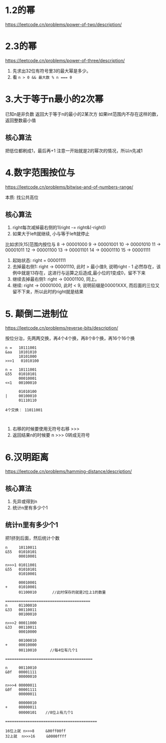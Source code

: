 # 1.2的幂
https://leetcode.cn/problems/power-of-two/description/

# 2.3的幂
https://leetcode.cn/problems/power-of-three/description/

1. 先求出32位有符号里3的最大幂是多少。
2. 看 ```n > 0 && 最大数 % n === 0```

# 3.大于等于n最小的2次幂
已知n是非负数
返回大于等于n的最小的2某次方
如果int范围内不存在这样的数，返回整数最小值

## 核心算法
把低位都刷成1，最后再+1
注意一开始就是2的幂次的情况，所以n先减1

# 4.数字范围按位与
https://leetcode.cn/problems/bitwise-and-of-numbers-range/

本质: 找公共高位
## 核心算法
1. right每次减掉最右侧的1(right -= right&(-right))
2. 如果大于left就继续, 小与等于left就停止



比如求[9,15]范围内按位与
8  -> 00001000
9  -> 00001001
10 -> 00001010
11 -> 00001011
12 -> 00001100
13 -> 00001101
14 -> 00001110
15 -> 00001111

1. 起始状态: right = 00001111
2. 去掉最右侧1: right -> 00001110, 此时 > 最小值9, 说明right - 1 必然存在，该例中就是13存在，这进行与运算之后造成,最小位的1变成0，留不下来
3. 继续去掉最右侧1: right -> 00001100, 同上。
4. 继续: right -> 00001000, 此时 < 9, 说明前缀是00001XXX, 而后面的三位又留不下来，所以此时的right就是结果

# 5. 颠倒二进制位
https://leetcode.cn/problems/reverse-bits/description/

按位分治，先两两交换，再4个4个换，再8个8个换，再16个16个换
```
n =   10111001
&aa   10101010
      10101000
>>>1   01010100 

n =   10111001
&55   01010101
      00010001
<<1   00100010

      01010100
|     00100010
      01110110

4个交换： 11011001

      
```

1. 右移的时候要使用无符号右移 >>>
2. 返回结果n的时候要 n >>> 0转成无符号

# 6.汉明距离

https://leetcode.cn/problems/hamming-distance/description/

## 核心算法

1. 先异或得到n
2. 统计n里有多少个1

## 统计n里有多少个1

把1挤到后面，然后统计个数

```
n     10110011
&55   01010101
      00010001

n>>>1 01011001
&55   01010101
      01010001

      00010001
+     01010001
      01100010       //此时保存的就是2位上1的数量

======================================
n     01100010
&33   00110011
      00100010

n>>>2 00011000
&33   00110011
      00010000

      00100010
+     00010000
      00110010      //每4位有几个1

=======================================

n     00110010
&0f   00001111
      00000010

n>>>4 00000011
&0f   00001111
      00000011

      00000010
+     00000011
      00000101    //8位上有几个1  

=========================================

16位上就 n>>>8     &00ff00ff
32上就  n>>>16     &0000ffff


```





